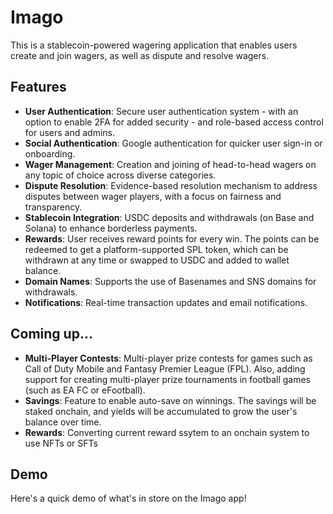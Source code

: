 # Imago

This is a stablecoin-powered wagering application that enables users create and join wagers, as well as dispute and resolve wagers.

## Features

- **User Authentication**: Secure user authentication system - with an option to enable 2FA for added security - and role-based access control for users and admins.
- **Social Authentication**: Google authentication for quicker user sign-in or onboarding.
- **Wager Management**: Creation and joining of head-to-head wagers on any topic of choice across diverse categories.
- **Dispute Resolution**: Evidence-based resolution mechanism to address disputes between wager players, with a focus on fairness and transparency.
- **Stablecoin Integration**: USDC deposits and withdrawals (on Base and Solana) to enhance borderless payments.
- **Rewards**: User receives reward points for every win. The points can be redeemed to get a platform-supported SPL token, which can be withdrawn at any time or swapped to USDC and added to wallet balance.
- **Domain Names**: Supports the use of Basenames and SNS domains for withdrawals.
- **Notifications**: Real-time transaction updates and email notifications.

## Coming up...

- **Multi-Player Contests**: Multi-player prize contests for games such as Call of Duty Mobile and Fantasy Premier League (FPL). Also, adding support for creating multi-player prize tournaments in football games (such as EA FC or eFootball).
- **Savings**: Feature to enable auto-save on winnings. The savings will be staked onchain, and yields will be accumulated to grow the user's balance over time.
- **Rewards**: Converting current reward ssytem to an onchain system to use NFTs or SFTs

## Demo

Here's a quick demo of what's in store on the Imago app!
